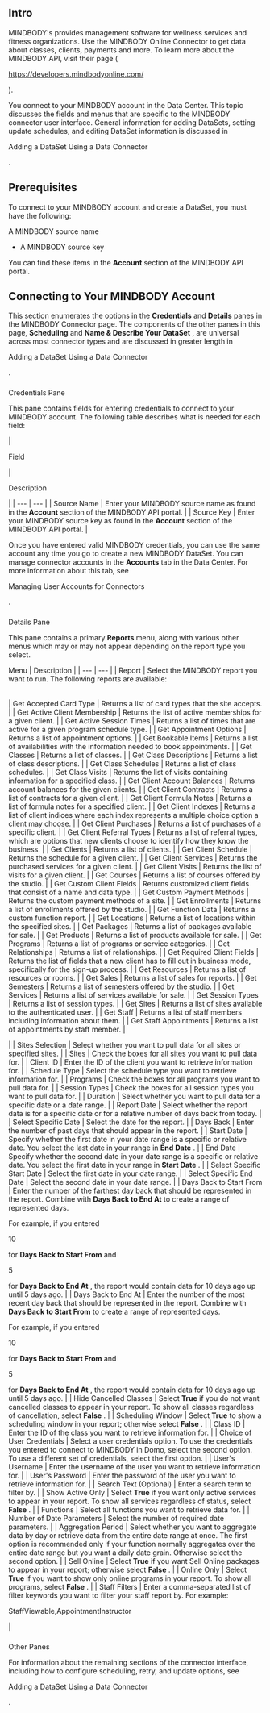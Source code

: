 

Intro
-------

MINDBODY's provides management software for wellness services and fitness organizations. Use the MINDBODY Online Connector to get data about classes, clients, payments and more. To learn more about the MINDBODY API, visit their page (

https://developers.mindbodyonline.com/

).


 You connect to your MINDBODY account in the Data Center. This topic discusses the fields and menus that are specific to the MINDBODY connector user interface. General information for adding DataSets, setting update schedules, and editing DataSet information is discussed in

Adding a DataSet Using a Data Connector

.


 Prerequisites
---------------

To connect to your MINDBODY account and create a DataSet, you must have the following:

 A MINDBODY source name
* A MINDBODY source key

You can find these items in the
 **Account**
 section of the MINDBODY API portal.


 Connecting to Your MINDBODY Account
-------------------------------------


 This section enumerates the options in the
 **Credentials**
 and
 **Details**
 panes in the MINDBODY Connector page. The components of the other panes in this page,
 **Scheduling**
 and
 **Name & Describe Your DataSet**
 , are universal across most connector types and are discussed in greater length in

Adding a DataSet Using a Data Connector

.


###

Credentials Pane


 This pane contains fields for entering credentials to connect to your MINDBODY account. The following table describes what is needed for each field:


|

Field

|

Description

|
| --- | --- |
|
 Source Name
  |
 Enter your MINDBODY source name as found in the
 **Account**
 section of the MINDBODY API portal.
  |
|
 Source Key
  |
 Enter your MINDBODY source key as found in the
 **Account**
 section of the MINDBODY API portal.
  |


 Once you have entered valid MINDBODY credentials, you can use the same account any time you go to create a new MINDBODY DataSet. You can manage connector accounts in the
 **Accounts**
 tab in the Data Center. For more information about this tab, see

Managing User Accounts for Connectors

.


###
 Details Pane

This pane contains a primary
 **Reports**
 menu, along with various other menus which may or may not appear depending on the report type you select.


 Menu
  |
 Description
  |
| --- | --- |
|
 Report
  |
 Select the MINDBODY report you want to run. The following reports are available:


|  |  |
| --- | --- |
|
 Get Accepted Card Type
  |
 Returns a list of card types that the site accepts.
  |
|
 Get Active Client Membership
  |
 Returns the list of active memberships for a given client.
  |
|
 Get Active Session Times
  |
 Returns a list of times that are active for a given program schedule type.
  |
|
 Get Appointment Options
  |
 Returns a list of appointment options.
  |
|
 Get Bookable Items
  |
 Returns a list of availabilities with the information needed to book appointments.
  |
|
 Get Classes
  |
 Returns a list of classes.
  |
|
 Get Class Descriptions
  |
 Returns a list of class descriptions.
  |
|
 Get Class Schedules
  |
 Returns a list of class schedules.
  |
|
 Get Class Visits
  |
 Returns the list of visits containing information for a specified class.
  |
|
 Get Client Account Balances
  |
 Returns account balances for the given clients.
  |
|
 Get Client Contracts
  |
 Returns a list of contracts for a given client.
  |
|
 Get Client Formula Notes
  |
 Returns a list of formula notes for a specified client.
  |
|
 Get Client Indexes
  |
 Returns a list of client indices where each index represents a multiple choice option a client may choose.
  |
|
 Get Client Purchases
  |
 Returns a list of purchases of a specific client.
  |
|
 Get Client Referral Types
  |
 Returns a list of referral types, which are options that new clients choose to identify how they know the business.
  |
|
 Get Clients
  |
 Returns a list of clients.
  |
|
 Get Client Schedule
  |
 Returns the schedule for a given client.
  |
|
 Get Client Services
  |
 Returns the purchased services for a given client.
  |
|
 Get Client Visits
  |
 Returns the list of visits for a given client.
  |
|
 Get Courses
  |
 Returns a list of courses offered by the studio.
  |
|
 Get Custom Client Fields
  |
 Returns customized client fields that consist of a name and data type.
  |
|
 Get Custom Payment Methods
  |
 Returns the custom payment methods of a site.
  |
|
 Get Enrollments
  |
 Returns a list of enrollments offered by the studio.
  |
|
 Get Function Data
  |
 Returns a custom function report.
  |
|
 Get Locations
  |
 Returns a list of locations within the specified sites.
  |
|
 Get Packages
  |
 Returns a list of packages available for sale.
  |
|
 Get Products
  |
 Returns a list of products available for sale.
  |
|
 Get Programs
  |
 Returns a list of programs or service categories.
  |
|
 Get Relationships
  |
 Returns a list of relationships.
  |
|
 Get Required Client Fields
  |
 Returns the list of fields that a new client has to fill out in business mode, specifically for the sign-up process.
  |
|
 Get Resources
  |
 Returns a list of resources or rooms.
  |
|
 Get Sales
  |
 Returns a list of sales for reports.
  |
|
 Get Semesters
  |
 Returns a list of semesters offered by the studio.
  |
|
 Get Services
  |
 Returns a list of services available for sale.
  |
|
 Get Session Types
  |
 Returns a list of session types.
  |
|
 Get Sites
  |
 Returns a list of sites available to the authenticated user.
  |
|
 Get Staff
  |
 Returns a list of staff members including information about them.
  |
|
 Get Staff Appointments
  |
 Returns a list of appointments by staff member.
  |

|
|
 Sites Selection
  |
 Select whether you want to pull data for all sites or specified sites.
  |
|
 Sites
  |
 Check the boxes for all sites you want to pull data for.
  |
|
 Client ID
  |
 Enter the ID of the client you want to retrieve information for.
  |
|
 Schedule Type
  |
 Select the schedule type you want to retrieve information for.
  |
|
 Programs
  |
 Check the boxes for all programs you want to pull data for.
  |
|
 Session Types
  |
 Check the boxes for all session types you want to pull data for.
  |
|
 Duration
  |
 Select whether you want to pull data for a specific date or a date range.
  |
|
 Report Date
  |
 Select whether the report data is for a specific date or for a relative number of days back from today.
  |
|
 Select Specific Date
  |
 Select the date for the report.
  |
|
 Days Back
  |
 Enter the number of past days that should appear in the report.
  |
|
 Start Date
  |
 Specify whether the first date in your date range is a specific or relative date. You select the last date in your range in
 **End Date**
 .
  |
|
 End Date
  |
 Specify whether the second date in your date range is a specific or relative date. You select the first date in your range in
 **Start Date**
 .
  |
|
 Select Specific Start Date
  |
 Select the first date in your date range.
  |
|
 Select Specific End Date
  |
 Select the second date in your date range.
  |
|
 Days Back to Start From
  |
 Enter the number of the farthest day back that should be represented in the report. Combine with
 **Days Back to End At**
 to create a range of represented days.


 For example, if you entered

10

for
 **Days Back to Start From**
 and

5

for
 **Days Back to End At**
 , the report would contain data for 10 days ago up until 5 days ago.
  |
|
 Days Back to End At
  |
 Enter the number of the most recent day back that should be represented in the report. Combine with
 **Days Back to Start From**
 to create a range of represented days.


 For example, if you entered

10

for
 **Days Back to Start From**
 and

5

for
 **Days Back to End At**
 , the report would contain data for 10 days ago up until 5 days ago.
  |
|
 Hide Cancelled Classes
  |
 Select
 **True**
 if you do not want cancelled classes to appear in your report. To show all classes regardless of cancellation, select
 **False**
 .
  |
|
 Scheduling Window
  |
 Select
 **True**
 to show a scheduling window in your report; otherwise select
 **False**
 .
  |
|
 Class ID
  |
 Enter the ID of the class you want to retrieve information for.
  |
|
 Choice of User Credentials
  |
 Select a user credentials option. To use the credentials you entered to connect to MINDBODY in Domo, select the second option. To use a different set of credentials, select the first option.
  |
|
 User's Username
  |
 Enter the username of the user you want to retrieve information for.
  |
|
 User's Password
  |
 Enter the password of the user you want to retrieve information for.
  |
|
 Search Text (Optional)
  |
 Enter a search term to filter by.
  |
|
 Show Active Only
  |
 Select
 **True**
 if you want only active services to appear in your report. To show all services regardless of status, select
 **False**
 .
  |
|
 Functions
  |
 Select all functions you want to retrieve data for.
  |
|
 Number of Date Parameters
  |
 Select the number of required date parameters.
  |
|
 Aggregation Period
  |
 Select whether you want to aggregate data by day or retrieve data from the entire date range at once. The first option is recommended only if your function normally aggregates over the entire date range but you want a daily date grain. Otherwise select the second option.
  |
|
 Sell Online
  |
 Select
 **True**
 if you want Sell Online packages to appear in your report; otherwise select
 **False**
 .
  |
|
 Online Only
  |
 Select
 **True**
 if you want to show only online programs in your report. To show all programs, select
 **False**
 .
  |
|
 Staff Filters
  |
 Enter a comma-separated list of filter keywords you want to filter your staff report by. For example:

StaffViewable,AppointmentInstructor

|


###
 Other Panes

For information about the remaining sections of the connector interface, including how to configure scheduling, retry, and update options, see

Adding a DataSet Using a Data Connector

.

